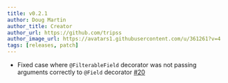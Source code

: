 ```yaml
---
title: v0.2.1
author: Doug Martin
author_title: Creator
author_url: https://github.com/tripss
author_image_url: https://avatars1.githubusercontent.com/u/361261?v=4
tags: [releases, patch]
---
```


* Fixed case where `@FilterableField` decorator was not passing arguments correctly to `@Field` decorator [#20](https://github.com/tripss/nestjs-query/issues/20)
